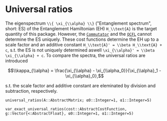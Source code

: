 # Universal ratios 

The eigenspectrum ``\\{ \xi_{\\alpha} \\}`` ("Entanglement spectrum", short: ES) of the Entanglement Hamiltonian (EH) ``H_\\text{A}`` is the target quantity of this package. 
However, the [`Commutator`](@ref) and the [`QCFL`](@ref) cannot determine the ES uniquely.
These cost functions determine the EH up to a scale factor and an additive constant ``H_\\text{A}' = \\beta H_\\text{A} + c``,
s.t. the ES is not uniquely determined aswell ``\xi_{\\alpha}' = \\beta \xi_{\\alpha} + c``.
To compare the spectra, the universal ratios are introduced 
```math
\\kappa_{\\alpha} = \frac{\xi_{\\alpha} - \xi_{\\alpha_0}}{\xi_{\\alpha}_1 - \xi_{\\alpha}_0},
```
s.t. the scale factor and additive constant are eleminated by division and subtraction, respectively.
```@docs 
universal_ratios(A::AbstractMatrix; α0::Integer=1, α1::Integer=5)
```
```@docs 
var_exact_universal_ratios(cost::AbstractCostFunction, g::Vector{<:AbstractFloat}, α0::Integer=1, α1::Integer=5)
```